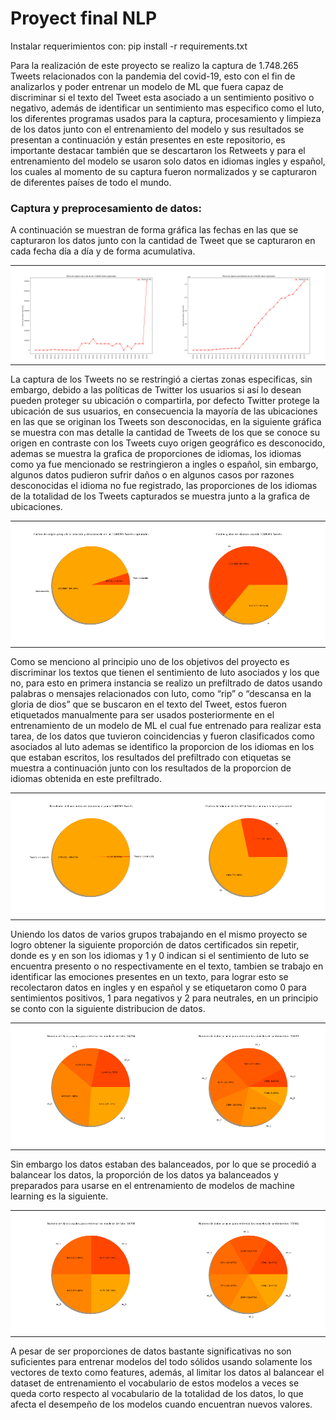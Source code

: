 # Proyect final NLP

Instalar requerimientos con: pip install -r requirements.txt

Para la realización de este proyecto se realizo la captura de 1.748.265 Tweets relacionados con la pandemia del covid-19, esto con el fin de analizarlos y poder entrenar un modelo de ML que fuera capaz de discriminar si el texto del Tweet esta asociado a un sentimiento positivo o negativo, además de identificar un sentimiento mas especifico como el luto, los diferentes programas usados para la captura, procesamiento y limpieza de los datos junto con el entrenamiento del modelo y sus resultados se presentan a continuación y están presentes en este repositorio, es importante destacar también que se descartaron los Retweets y para el entrenamiento del modelo se usaron solo datos en idiomas ingles y español, los cuales al momento de su captura fueron normalizados y se capturaron de diferentes países de todo el mundo.

### Captura y preprocesamiento de datos:

A continuación se muestran de forma gráfica las fechas en las que se capturaron los datos junto con la cantidad de Tweet que se capturaron en cada fecha día a día y de forma acumulativa.

<table style="border-collapse: collapse; border: none;" cellspacing="0" cellpadding="0">
<tr style="padding: 0px; margin: 0px; border: none;">
<td style="padding: 0px; margin: 0px; border: none; line-height:0;">
<img src="captura de datos/graficas datos/0_analisis_fechas_dia_a_dia.png" width="100%" height="auto" style="padding: 0px; margin: 0px; border: none; line-height:0;"/>
</td>
<td style="padding: 0px; margin: 0px; border: none; line-height:0;">
<img src="captura de datos/graficas datos/0_analisis_fechas_acomulativo.png" width="100%" height="auto" style="padding: 0px; margin: 0px; border: none; line-height:0;"/>
</td>
</tr>
</table>

La captura de los Tweets no se restringió a ciertas zonas especificas, sin embargo, debido a las políticas de Twitter los usuarios si así lo desean pueden proteger su ubicación o compartirla, por defecto Twitter protege la ubicación de sus usuarios, en consecuencia la mayoría de las ubicaciones en las que se originan los Tweets son desconocidas, en la siguiente gráfica se muestra con mas detalle la cantidad de Tweets de los que se conoce su origen en contraste con los Tweets cuyo origen geográfico es desconocido, ademas se muestra la grafica de proporciones de idiomas, los idiomas como ya fue mencionado se restringieron a ingles o español, sin embargo, algunos datos pudieron sufrir daños o en algunos casos por razones desconocidas el idioma no fue registrado, las proporciones de los idiomas de la totalidad de los Tweets capturados se muestra junto a la grafica de ubicaciones.

<table style="border-collapse: collapse; border: none;" cellspacing="0" cellpadding="0">
<tr style="padding: 0px; margin: 0px; border: none;">
<td style="padding: 0px; margin: 0px; border: none; line-height:0;">
<img src="captura de datos/graficas datos/0_analisis_paises.png" width="100%" height="auto" style="padding: 0px; margin: 0px; border: none; line-height:0;"/>
</td>
<td style="padding: 0px; margin: 0px; border: none; line-height:0;">
<img src="captura de datos/graficas datos/0_analisis_idiomas.png" width="100%" height="auto" style="padding: 0px; margin: 0px; border: none; line-height:0;"/>
</td>
</tr>
</table>

Como se menciono al principio uno de los objetivos del proyecto es discriminar los textos que tienen el sentimiento de luto asociados y los que no, para esto en primera instancia se realizo un prefiltrado de datos usando palabras o mensajes relacionados con luto, como “rip” o “descansa en la gloria de dios” que se buscaron en el texto del Tweet, estos fueron etiquetados manualmente para ser usados posteriormente en el entrenamiento de un modelo de ML el cual fue entrenado para realizar esta tarea, de los datos que tuvieron coincidencias y fueron clasificados como asociados al luto ademas se identifico la proporcion de los idiomas en los que estaban escritos, los resultados del prefiltrado con etiquetas se muestra a continuación junto con los resultados de la proporcion de idiomas obtenida en este prefiltrado.

<table style="border-collapse: collapse; border: none;" cellspacing="0" cellpadding="0">
<tr style="padding: 0px; margin: 0px; border: none;">
<td style="padding: 0px; margin: 0px; border: none; line-height:0;">
<img src="captura de datos/graficas datos/0_analisis_preconteo_mourning.png" width="100%" height="auto" style="padding: 0px; margin: 0px; border: none; line-height:0;"/>
</td>
<td style="padding: 0px; margin: 0px; border: none; line-height:0;">
<img src="captura de datos/graficas datos/0_analisis_idiomas_preconteo_mourning.png" width="100%" height="auto" style="padding: 0px; margin: 0px; border: none; line-height:0;"/>
</td>
</tr>
</table>

Uniendo los datos de varios grupos trabajando en el mismo proyecto se logro obtener la siguiente proporción de datos certificados sin repetir, donde es y en son los idiomas y 1 y 0 indican si el sentimiento de luto se encuentra presento o no respectivamente en el texto, tambien se trabajo en identificar las emociones presentes en un texto, para lograr esto se recolectaron datos en ingles y en español y se etiquetaron como 0 para sentimientos positivos, 1 para negativos y 2 para neutrales, en un principio se conto con la siguiente distribucion de datos.

<table style="border-collapse: collapse; border: none;" cellspacing="0" cellpadding="0">
<tr style="padding: 0px; margin: 0px; border: none;">
<td style="padding: 0px; margin: 0px; border: none; line-height:0;">
<img src="entrenamiento de modelos/graficas datos/distribucion_datos_mourning_c0.png" width="100%" height="auto" style="padding: 0px; margin: 0px; border: none; line-height:0;"/>
</td>
<td style="padding: 0px; margin: 0px; border: none; line-height:0;">
<img src="entrenamiento de modelos/graficas datos/distribucion_datos_sentiments_c0.png" width="100%" height="auto" style="padding: 0px; margin: 0px; border: none; line-height:0;"/>
</td>
</tr>
</table>

Sin embargo los datos estaban des balanceados, por lo que se procedió a balancear los datos, la proporción de los datos ya balanceados y preparados para usarse en el entrenamiento de modelos de machine learning es la siguiente.

<table style="border-collapse: collapse; border: none;" cellspacing="0" cellpadding="0">
<tr style="padding: 0px; margin: 0px; border: none;">
<td style="padding: 0px; margin: 0px; border: none; line-height:0;">
<img src="entrenamiento de modelos/graficas datos/distribucion_datos_mourning_c1.png" width="100%" height="auto" style="padding: 0px; margin: 0px; border: none; line-height:0;"/>
</td>
<td style="padding: 0px; margin: 0px; border: none; line-height:0;">
<img src="entrenamiento de modelos/graficas datos/distribucion_datos_sentiments_c1.png" width="100%" height="auto" style="padding: 0px; margin: 0px; border: none; line-height:0;"/>
</td>
</tr>
</table>

A pesar de ser proporciones de datos bastante significativas no son suficientes para entrenar modelos del todo sólidos usando solamente los vectores de texto como features, además, al limitar los datos al balancear el dataset de entrenamiento el vocabulario de estos modelos a veces se queda corto respecto al vocabulario de la totalidad de los datos, lo que afecta el desempeño de los modelos cuando encuentran nuevos valores.
